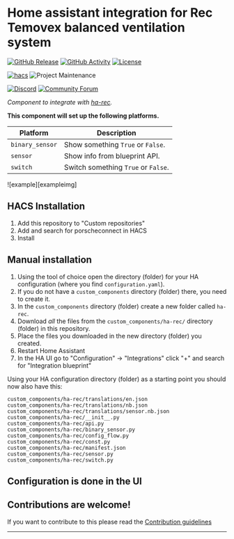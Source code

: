 # Home assistant integration for Rec Temovex balanced ventilation system

[![GitHub Release][releases-shield]][releases]
[![GitHub Activity][commits-shield]][commits]
[![License][license-shield]](LICENSE)

[![hacs][hacsbadge]][hacs]
![Project Maintenance][maintenance-shield]

[![Discord][discord-shield]][discord]
[![Community Forum][forum-shield]][forum]

_Component to integrate with [ha-rec][ha-rec]._

**This component will set up the following platforms.**

Platform | Description
-- | --
`binary_sensor` | Show something `True` or `False`.
`sensor` | Show info from blueprint API.
`switch` | Switch something `True` or `False`.

![example][exampleimg]

## HACS Installation

1. Add this repository to "Custom repositories"
2. Add and search for porscheconnect in HACS
3. Install

## Manual installation

1. Using the tool of choice open the directory (folder) for your HA configuration (where you find `configuration.yaml`).
2. If you do not have a `custom_components` directory (folder) there, you need to create it.
3. In the `custom_components` directory (folder) create a new folder called `ha-rec`.
4. Download _all_ the files from the `custom_components/ha-rec/` directory (folder) in this repository.
5. Place the files you downloaded in the new directory (folder) you created.
6. Restart Home Assistant
7. In the HA UI go to "Configuration" -> "Integrations" click "+" and search for "Integration blueprint"

Using your HA configuration directory (folder) as a starting point you should now also have this:

```text
custom_components/ha-rec/translations/en.json
custom_components/ha-rec/translations/nb.json
custom_components/ha-rec/translations/sensor.nb.json
custom_components/ha-rec/__init__.py
custom_components/ha-rec/api.py
custom_components/ha-rec/binary_sensor.py
custom_components/ha-rec/config_flow.py
custom_components/ha-rec/const.py
custom_components/ha-rec/manifest.json
custom_components/ha-rec/sensor.py
custom_components/ha-rec/switch.py
```

## Configuration is done in the UI

<!---->

## Contributions are welcome!

If you want to contribute to this please read the [Contribution guidelines](CONTRIBUTING.md)

***

[ha-rec]: https://github.com/custom-components/ha-rec
[commits-shield]: https://img.shields.io/github/commit-activity/y/fredriklj/ha-rec/blueprint.svg?style=for-the-badge
[commits]: https://github.com/fredriklj/ha-rec/commits/master
[hacs]: https://hacs.xyz
[hacsbadge]: https://img.shields.io/badge/HACS-Custom-orange.svg?style=for-the-badge
[discord]: https://discord.gg/Qa5fW2R
[discord-shield]: https://img.shields.io/discord/330944238910963714.svg?style=for-the-badge
[forum-shield]: https://img.shields.io/badge/community-forum-brightgreen.svg?style=for-the-badge
[forum]: https://community.home-assistant.io/
[license-shield]: https://img.shields.io/github/license/fredriklj/ha-rec.svg?style=for-the-badge
[maintenance-shield]: https://img.shields.io/badge/maintainer-%40fredriklj-blue.svg?style=for-the-badge
[releases-shield]: https://img.shields.io/github/release/fredriklj/ha-rec.svg?style=for-the-badge
[releases]: https://github.com/fredriklj/ha-rec/releases

